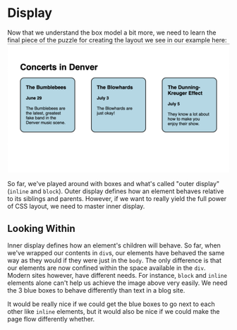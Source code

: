 # Display

Now that we understand the box model a bit more, we need to learn the final piece of the puzzle for creating the layout we see in our example here:
![structured website example](../images/structured_website_example.png)

So far, we've played around with boxes and what's called "outer display" (`inline` and `block`). Outer display defines how an element behaves relative to its siblings and parents. However, if we want to really yield the full power of CSS layout, we need to master inner display.

## Looking Within

Inner display defines how an element's children will behave. So far, when we've wrapped our contents in `div`s, our elements have behaved the same way as they would if they were just in the `body`. The only difference is that our elements are now confined within the space available in the `div`. Modern sites however, have different needs. For instance, `block` and `inline` elements alone can't help us achieve the image above very easily. We need the 3 blue boxes to behave differently than text in a blog site.

It would be really nice if we could get the blue boxes to go next to each other like `inline` elements, but it would also be nice if we could make the page flow differently whether.